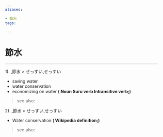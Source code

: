 ```yaml
---
aliases:
    
- 節水
tags:
    
---
```


# 節水
---
1).
,節水 > せっすい,せっすい

- saving water
- water conservation
- economizing on water
**( Noun Suru verb Intransitive verb;)**
> see also: 
            
2).
,節水 > せっすい,せっすい

- Water conservation
**( Wikipedia definition;)**
> see also: 
            